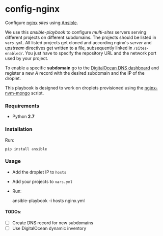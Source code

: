 # config-nginx

Configure [nginx](http://nginx.com/) *sites* using [Ansible](http://www.ansible.com/).

We use this *ansible-playbook* to configure *multi-sites* servers serving different projects on different subdomains. The projects should be listed in `vars.yml`.
All listed projects get cloned and according nginx's *server* and *upstream* directives get written to a file, subsequently linked in `/sites-enabled/`. You just have to specify the repository URL and the network port used by your project.

To enable a specific **subdomain** go to the [DigitalOcean DNS dashboard](https://cloud.digitalocean.com/domains/) and register a new *A* record with the desired subdomain and the IP of the droplet.

This playbook is designed to work on droplets provisioned using the [nginx-nvm-mongo](https://github.com/wbkd/nginx-nvm-mongo) script.

### Requirements
- Python **2.7**

### Installation
Run:

	pip install ansible


### Usage
- Add the droplet IP to `hosts`
- Add your projects to `vars.yml`
- Run:

	ansible-playbook -i hosts nginx.yml

#### TODOs:
- [ ] Create DNS record for new subdomains
- [ ] Use DigitalOcean dynamic inventory